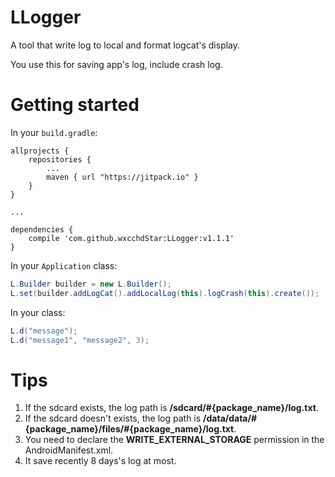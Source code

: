 # LLogger
A tool that write log to local and format logcat's display.

You use this for saving app's log, include crash log.

# Getting started
In your `build.gradle`:

```
allprojects {
    repositories {
		...
	    maven { url "https://jitpack.io" }
    }
}

...

dependencies {
    compile 'com.github.wxcchdStar:LLogger:v1.1.1'
}
```
In your `Application` class:
``` java
L.Builder builder = new L.Builder();
L.set(builder.addLogCat().addLocalLog(this).logCrash(this).create());
```

In your class:
``` java
L.d("message");
L.d("message1", "message2", 3);
```

# Tips
1. If the sdcard exists, the log path is **/sdcard/#{package_name}/log.txt**.
2. If the sdcard doesn't exists, the log path is **/data/data/#{package_name}/files/#{package_name}/log.txt**.
3. You need to declare the **WRITE_EXTERNAL_STORAGE** permission in the AndroidManifest.xml.
4. It save recently 8 days's log at most.

